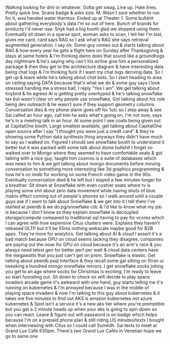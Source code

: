 Walking looking for dml  or whatever. Gotta get swag. Line up. Hate lines. Pretty quick line. Scans badge & asks size. M. Wasn't sure whether to run for it, was handed water thermos. Ended up at Theater 1. Some bullshit about gathering everybody's data I'm so out of here. Bunch of brands for products I'd never use. Snyk had a big booth glad we stopped using them. Eventually sit down in a sparse spot, woman asks to scan, I tell her I'm lost, gives me card, card says RAG so I ask what's RAG she says retrieval augmented generation. I say oh. Some guy comes out & starts talking about RAG  & how every year he gets a flight here on Sunday after Thanksgiving & stays at same hotels & I'm thinking damn does that sound like a groundhogs day nightmare & he's saying why can't his airline give him a personalized package & then they get to the architecture diagram & have interesting data being chat logs & I'm thinking fuck if I want my chat logs deriving data. So I get up & leave while he's talking about chat bots. So I start heading to area on ceiling saying DATA because that's what we do & some guy says I look stressed handing me a stress ball, I reply "Yes I am". We get talking about tinybird & he agrees AI is getting pretty overhyped & he's talking snowflake tax but wasn't clear on why people use snowflake, Got talking about his role being dev outreach & he wasn't sure if they support geometry columns. Conversation dies & my phone alarm goes off for 1utc so I step away & see Sai called an hour ago, call him he asks what's going on, I'm not sure, says he's in a meeting talk in an hour. At some point I see coats being given out at CapitalOne booth, Large smallest available, get talking about CapitalOne open source after I say "I thought you were just a credit card" & they're showing some Python data synthesis thing anyways they didn't have much to say so I walked on. Figured I should see snowflake booth to understand it better but it was packed with some talk about dome bullshit I forget so walked over to Mongo where they seemed to have comfortable seats & got talking with a nice guy, taught him cosmos is a suite of databases which was news to him & we got talking about mongo documents before moving conversation to something more interesting like 3d graphics programming & how he's on imdb for working on some French video game in the 90s. Eventually conversation died & he left but I stayed a few minutes longer for a breather. Sit down at Snowflake with even cushier seats where tv is playing some shit about zero data movement while having shots of blue matrix effect coming out of people's phones so I walk around until a couple guys ask if I want to talk about Snowflake & we get into it I tell them I've started at peerdb & we do pg/snowflake cdc & I'd like to know what my job is because I don't know so they explain snowflake is decoupled storage/compute compared to traditional sql having to pay for vcores which I can agree with how expensive Citus clusters were. Explains they haven't released OLTP but it'll be 55ms nothing webscale maybe good for B2B apps. They're more for analytics. Get talking about AI & cloud I assert it's a bad match because GPU on cloud seems lacking they disagree, companies are paying out the nose for GPU on cloud because it's an arm's race & you always need latest gen for better perf per watt & cloud data centers have the megawatts that you just can't get on prem. Snowflake is elastic. Get talking about peerdb psql interface & they recall some gal sitting on 5tran ui tweaking a hundred mongo snowflake mirrors. I get snowflake socks joking you get to an age where socks for Christmas is exciting. I'm ready to leave so start funneling out. Sit down to check on wifi decide to play space invaders arcade game it's awkward with one hand, guy starts telling me it's running on kubernetes & I'm annoyed because I was in the middle of playing space invaders & now I'm talking to this guy about kubernetes & it takes me five minutes to find out AKS is amazon kubernetes not azure kubernetes & Spot isn't a service it's a new aks tier where you're premptible but you get a 2 minute heads up when your aks is going to spin down so you can react. Leave & figure out wifi password is on badge which helps because I'm on a prepaid phone plan & still riding US minutes/texts I bought when interviewing with Citus so I could call Sumedh. Sai texts to meet at Grand Lux Café 630pm. There's two Grand Lux Cafés in Venetian hope we go to same one
